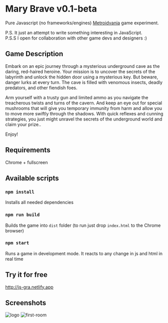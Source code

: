 # Mary Brave v0.1-beta
Pure Javascript (no frameworks/engines) [Metroidvania](https://en.wikipedia.org/wiki/Metroidvania) game experiment.

P.S. It just an attempt to write something interesting in JavaScript.\
P.S.S I open for collaboration with other game devs and designers :)

## Game Description
Embark on an epic journey through a mysterious underground cave as the daring, red-haired heroine. Your mission is to uncover the secrets of the labyrinth and unlock the hidden door using a mysterious key. But beware, danger lurks at every turn. The cave is filled with venomous insects, deadly predators, and other fiendish foes.

Arm yourself with a trusty gun and limited ammo as you navigate the treacherous twists and turns of the cavern. And keep an eye out for special mushrooms that will give you temporary immunity from harm and allow you to move more swiftly through the shadows. With quick reflexes and cunning strategies, you just might unravel the secrets of the underground world and claim your prize..

Enjoy!

## Requirements
Chrome + fullscreen

## Available scripts

### `npm install`
Installs all needed dependencies

### `npm run build`
Builds the game into `dist` folder (to run just drop `index.html` to the Chrome browser)

### `npm start`
Runs a game in development mode. It reacts to any change in js and html in real time

## Try it for free
http://js-gra.netlify.app

## Screenshots
![logo](https://github.com/tmptrash/gra/blob/main/screenshots/logo.png)
![first-room](https://github.com/tmptrash/gra/blob/main/screenshots/room.png)
